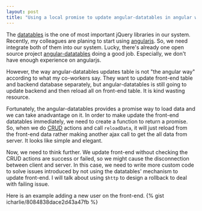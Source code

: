 ```yaml
---
layout: post
title: "Using a local promise to update angular-datatables in angular way"
---
```


The [datatables](https://www.datatables.net/) is the one of most important jQuery libraries in our system. Recently, my colleagues are planing to start using [angularjs](https://angularjs.org/). So, we need integrate both of them into our system. Lucky, there's already one open source project [angular-datatables](http://l-lin.github.io/angular-datatables/) doing a good job. Especially, we don't have enough experience on angularjs.

However, the way angular-datatables updates table is not "the angular way" according to what my co-workers say. They want to update front-end table and backend database separately, but angular-datatables is still going to update backend and then reload all on front-end table. It is kind wasting resource.

Fortunately, the angular-datatables provides a promise way to load data and we can take  anadvantage on it.  In order to make update the front-end datatables immediately, we need to create a function to return a promise. So, when we do [CRUD](http://en.wikipedia.org/wiki/Create,_read,_update_and_delete) actions and call `reloadData`, it will just reload from the front-end data rather making another ajax call to get the all data from server. It looks like simple and elegant. 

Now, we need to think further. We update front-end without checking the CRUD actions are success or failed, so we might cause the disconnection between client and server. In this case, we need to write more custom code to solve issues introduced by not using the datatables' mechanism to update front-end. I will talk about using `$http` to design a rollback to deal with failing issue.

Here is an example adding a new user on the front-end.
{% gist icharlie/8084838dace2d43a47fb %}
